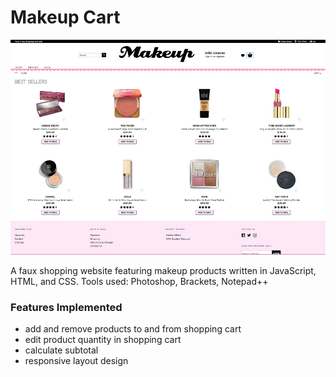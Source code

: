 # Makeup Cart
![alt text](https://github.com/annmai/javascript_makeupcart/blob/master/makeup_cart.jpg)

A faux shopping website featuring makeup products written in JavaScript, HTML, and CSS. 
Tools used: Photoshop, Brackets, Notepad++

### Features Implemented
- add and remove products to and from shopping cart
- edit product quantity in shopping cart
- calculate subtotal
- responsive layout design
